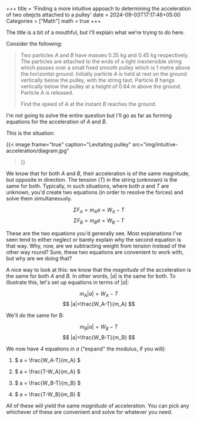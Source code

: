 +++
title = 'Finding a more intuitive appoach to determining the acceleration of two obejcts attached to a pulley'
date = 2024-09-03T17:17:46+05:00
Categories = ["Math"]
math = true
+++

The title is a bit of a mouthful, but I'll explain what we're trying to do here.

Consider the following:

> Two particles $A$ and $B$ have masses $0.35$ kg and $0.45$ kg respectively. The particles are attached to the ends of a light inextensible string which passes over a small fixed smooth pulley which is 1 metre above the horizontal ground. Initially particle $A$ is held at rest on the ground vertically below the pulley, with the string taut. Particle $B$ hangs vertically below the pulley at a height of $0.64$ m above the ground. Particle $A$ is released.
>
> Find the speed of $A$ at the instant $B$ reaches the ground.

I'm not going to solve the entire question but I'll go as far as forming equations for the acceleration of $A$ and $B$.

This is the situation:

{{< image
  frame="true"
  caption="Levitating pulley"
  src="img/intuitive-acceleration/diagram.jpg"
>}}

We know that for both $A$ and $B$, their acceleration is of the same magnitude, but opposite in direction. The tension ($T$) in the string (unknown) is the same for both. Typically, in such situations, where both $a$ and $T$ are unknown, you'd create two equations (in order to resolve the forces) and solve them simultaneously.

$$ \Sigma F_A = m_Aa = W_A-T $$
$$ \Sigma F_B = m_Ba = W_B-T $$

These are the two equations you'd generally see. Most explanations I've seen tend to either neglect or barely explain why the second equation is that way. Why, now, are we subtracting weight from tension instead of the other way round? Sure, these two equations are convenient to work with, but why are we doing that?

A nice way to look at this: we know that the *magnitude* of the acceleration is the same for both $A$ and $B$. In other words, $|a|$ is the same for both. To illustrate this, let's set up equations in terms of $|a|$:

$$ m_A|a| = W_A-T $$
$$ |a|=\frac{W_A-T}{m_A} $$

We'll do the same for B:

$$ m_B|a| = W_B-T $$
$$ |a|=\frac{W_B-T}{m_B} $$

We now have *4* equations in $a$ ("expand" the modulus, if you will):
1. $ a = \frac{W_A-T}{m_A} $

2. $ a = \frac{T-W_A}{m_A} $

3. $ a = \frac{W_B-T}{m_B} $

4. $ a = \frac{T-W_B}{m_B} $

All of these will yield the same *magnitude* of acceleration. You can pick any whichever of these are convenient and solve for whatever you need.


